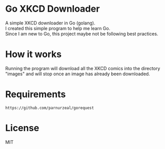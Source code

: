 # Go XKCD Downloader
A simple XKCD downloader in Go (golang).  
I created this simple program to help me learn Go.  
Since I am new to Go, this project maybe not be following best practices.

# How it works
Running the program will download all the XKCD comics into the directory "images"
and will stop once an image has already been downloaded.

# Requirements
`https://github.com/parnurzeal/gorequest`

# License
MIT